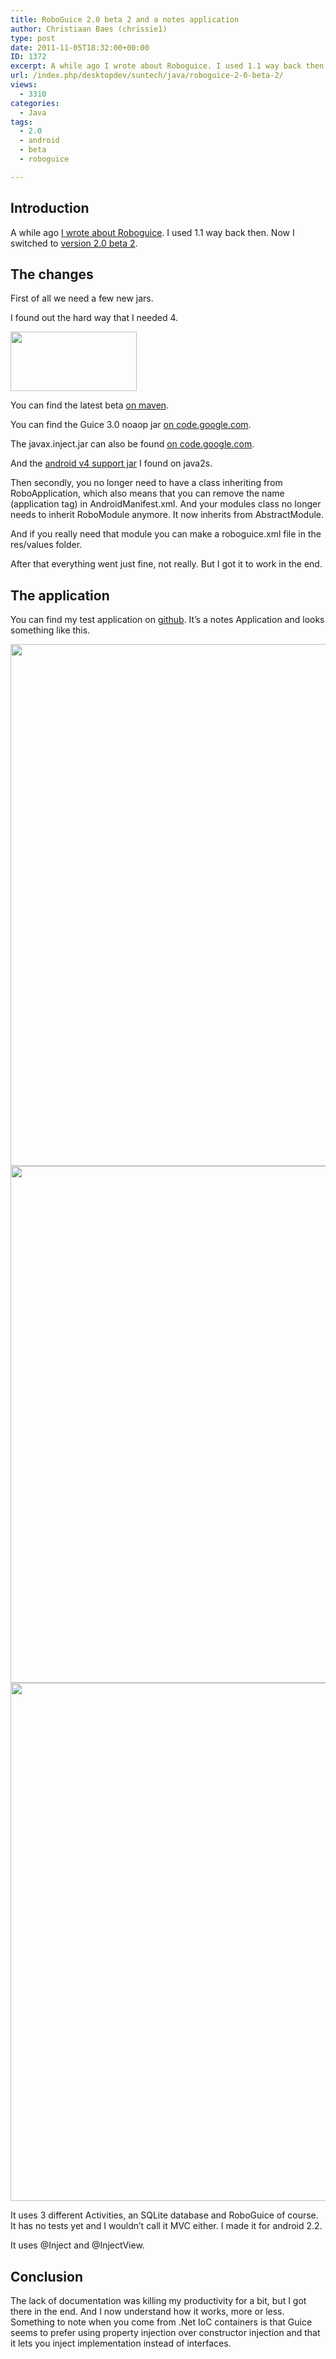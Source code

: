 ```yaml
---
title: RoboGuice 2.0 beta 2 and a notes application
author: Christiaan Baes (chrissie1)
type: post
date: 2011-11-05T18:32:00+00:00
ID: 1372
excerpt: A while ago I wrote about Roboguice. I used 1.1 way back then. Now I switched to version 2.0 beta 2. I also wrote a test application to see how it works. And here is my story.
url: /index.php/desktopdev/suntech/java/roboguice-2-0-beta-2/
views:
  - 3310
categories:
  - Java
tags:
  - 2.0
  - android
  - beta
  - roboguice

---
```

## Introduction

A while ago [I wrote about Roboguice][1]. I used 1.1 way back then. Now I switched to [version 2.0 beta 2][2].

## The changes

First of all we need a few new jars.
  
I found out the hard way that I needed 4.

<div class="image_block">
  <a href="https://lessthandot.z19.web.core.windows.net/wp-content/uploads/users/chrissie1/android/android7.png?mtime=1320523293"><img alt="" src="https://lessthandot.z19.web.core.windows.net/wp-content/uploads/users/chrissie1/android/android7.png?mtime=1320523293" width="202" height="95" /></a>
</div>

You can find the latest beta [on maven][3].
  
You can find the Guice 3.0 noaop jar [on code.google.com][4].
  
The javax.inject.jar can also be found [on code.google.com][5].
  
And the [android v4 support jar][6] I found on java2s.

Then secondly, you no longer need to have a class inheriting from RoboApplication, which also means that you can remove the name (application tag) in AndroidManifest.xml. And your modules class no longer needs to inherit RoboModule anymore. It now inherits from AbstractModule.

And if you really need that module you can make a roboguice.xml file in the res/values folder.

After that everything went just fine, not really. But I got it to work in the end.

## The application

You can find my test application on [github][7]. It&#8217;s a notes Application and looks something like this.

<div class="image_block">
  <a href="https://lessthandot.z19.web.core.windows.net/wp-content/uploads/users/chrissie1/android/android6.png?mtime=1320524663"><img alt="" src="https://lessthandot.z19.web.core.windows.net/wp-content/uploads/users/chrissie1/android/android6.png?mtime=1320524663" width="507" height="835" /></a>
</div>

<div class="image_block">
  <a href="https://lessthandot.z19.web.core.windows.net/wp-content/uploads/users/chrissie1/android/android8.png?mtime=1320524705"><img alt="" src="https://lessthandot.z19.web.core.windows.net/wp-content/uploads/users/chrissie1/android/android8.png?mtime=1320524705" width="509" height="827" /></a>
</div>

<div class="image_block">
  <a href="https://lessthandot.z19.web.core.windows.net/wp-content/uploads/users/chrissie1/android/android9.png?mtime=1320524877"><img alt="" src="https://lessthandot.z19.web.core.windows.net/wp-content/uploads/users/chrissie1/android/android9.png?mtime=1320524877" width="513" height="829" /></a>
</div>

It uses 3 different Activities, an SQLite database and RoboGuice of course. It has no tests yet and I wouldn&#8217;t call it MVC either. I made it for android 2.2. 

It uses @Inject and @InjectView. 

## Conclusion

The lack of documentation was killing my productivity for a bit, but I got there in the end. And I now understand how it works, more or less. Something to note when you come from .Net IoC containers is that Guice seems to prefer using property injection over constructor injection and that it lets you inject implementation instead of interfaces.

 [1]: /index.php/DesktopDev/SunTech/Java/using-roboguice-to-inject-your
 [2]: http://code.google.com/p/roboguice/wiki/UpgradingTo20
 [3]: http://repo1.maven.org/maven2/org/roboguice/roboguice/
 [4]: http://google-guice.googlecode.com/files/guice-3.0-no_aop.jar
 [5]: http://code.google.com/p/dependency-shot/downloads/detail?name=javax.inject.jar&can=2&q=
 [6]: http://www.java2s.com/Code/JarDownload/android/android-support-v4.jar.zip
 [7]: https://github.com/chrissie1/RoboGuiceNotes